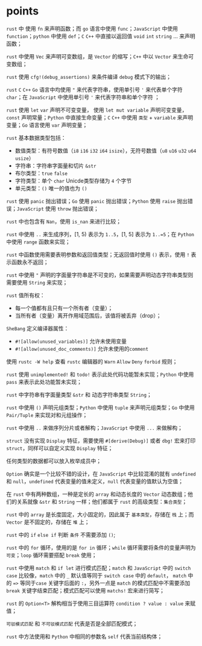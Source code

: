 # points
`rust` 中 使用 `fn` 来声明函数；而 `go` 语言中使用 `func`；`JavaScript` 中使用 `function`；`python` 中使用 `def`；`C` `C++` 中直接以返回值 `void` `int` `string` ... 来声明函数；

`rust` 中使用 `Vec` 来声明可变数组，是 `Vector` 的缩写；`C++` 中以 `Vector` 来生命可变数组；

`rust` 使用 `cfg!(debug_assertions)` 来条件编译 `debug` 模式下的输出；

`rust` `C` `C++` `Go` 语言中均使用 `"` 来代表字符串，使用单引号 `'` 来代表单个字符 `char`；在 `JavaScript` 中使用单引号 `'` 来代表字符串和单个字符 ；

`rust` 使用 `let` `var` 声明不可变变量， 使用 `let mut variable` 声明可变变量，`const` 声明常量；`Python` 中直接生命变量；`C` `C++` 中使用 `类型` + `variable` 来声明变量；`Go` 语言使用 `var` 声明变量；

`rust` 基本数据类型包括：
- 数值类型：有符号数值（`i8` `i16` `i32` `i64` `isize`），无符号数值（`u8` `u16` `u32` `u64` `usize`）
- 字符串：字符串字面量和切片 `&str`
- 布尔类型：`true` `false`
- 字符类型：单个 `char` Unicde类型存储为 `4` 个字节
- 单元类型：`()` 唯一的值也为 `()`

`rust` 使用 `panic` 抛出错误；`Go` 使用 `panic` 抛出错误；`Python` 使用 `raise` 抛出错误；`JavaScript` 使用 `throw` 抛出错误；

`rust` 中也包含有 `Nan`，使用 `is_nan` 来进行比较；

`rust` 中使用 `..` 来生成序列，[1, 5) 表示为 `1..5`，[1, 5] 表示为 `1..=5`；在 `Python` 中使用 `range` 函数来实现；

`rust` 中函数使用需要表明参数和返回值类型；无返回值时使用 `()` 表示，使用 `!` 表示函数永不返回；

`rust` 中使用 `"` 声明的字面量字符串是不可变的，如果需要声明动态字符串类型则需要使用 `String` 来实现；

`rust` 值所有权：
- 每一个值都有且只有一个所有者（变量）；
- 当所有者（变量）离开作用域范围后，该值将被丢弃（drop）；

`SheBang` 定义编译器属性：

- `#![allow(unused_variables)]` 允许未使用变量
- `#![allow(unused_doc_comments)]` 允许未使用的`comment`

使用 `rustc -W help` 查看 `rustc` 编辑器的 `Warn` `Allow` `Deny` `forbid` 规则；

`rust` 使用 `unimplemented!` 和 `todo!` 表示此处代码功能暂未实现；`Python` 中使用 `pass` 来表示此处功能暂未实现；

`rust` 中字符串有字面量类型 `&str` 和 动态字符串类型 `String`；

`rust` 中使用 `()` 声明元组类型；`Python` 中使用 `tuple` 来声明元组类型；`Go` 中使用 `Pair/Tuple` 来实现对和元组操作；

`rust` 中使用 `..` 来做序列分片或者解构；`JavaScript` 中使用 `...` 来做解构；

`struct` 没有实现 `Display` 特征，需要使用 `#[derive(Debug)]` 或者 `dbg!` 宏来打印 `struct`，同样可以自定义实现 `Display` 特征；

任何类型的数据都可以放入枚举成员中；

`Option` 确实是一个比较不错的设计，在 `JavaScript` 中比较混淆的就有 `undefined` 和 `null`，`undefined` 代表变量的值未定义，`null` 代表变量的值默认为空值；

在 `rust` 中有两种数组，一种是定长的 `array` 和动态长度的 `Vector` 动态数组；他们的关系就像 `&str` 和 `String` 一样；他们都属于 `rust` 的高级类型：`集合类型`；

`rust` 中的 `array` 是长度固定，大小固定的，因此属于 `基本类型`，存储在 `栈` 上；而 `Vector` 是不固定的，存储在 `堆` 上；

`rust` 中的 `if` `else if` 判断 `条件` 不需要添加 `()`;

`rust` 中的 `for` 循环，使用的是 `for in` 循环；`while` 循环需要将条件的变量声明为 `可变`；`loop` 循环需要搭配 `break` 使用；

`rust` 中使用 `match` 和 `if let` 进行模式匹配；`match` 和 `JavaScript` 中的 `switch case` 比较像，`match` 中的 `_` 默认值等同于 `switch case` 中的 `default`， `match` 中的 `=>` 等同于`case` 关键字后面的 `:`，另外一点是 `match` 的模式匹配中不需要添加 `break` 关键字结束匹配；模式匹配可以使用 `matchs!` 宏来进行简写；

`rust` 的 `Option<T>` 解构相当于使用三目运算符 `condition ? value : value` 来赋值；

`可驳模式匹配` 和 `不可驳模式匹配` 代表是否是全部匹配模式；

`rust` 中方法使用和 `Python` 中相同的参数名 `self` 代表当前结构体；


 


<!--stackedit_data:
eyJoaXN0b3J5IjpbMTk5NDg4Mjg4MCwxOTMwNTc3MDUyLDIwNT
k0NjE3NTMsNTA2OTIxMTAsLTE1OTk4Nzc0MDYsMTIxMDcwMjUx
NiwtMTE1OTcxOTc3OCwtMTE3NTc3MDU2NiwtMzgyMzE5ODQ5LC
0yNTIxNzY3OTEsMTI4NzE5NTQ0MCwtMTIyNTUzNzM1OCwtMTY3
MjkwMzYzOCwxMzk0NTY2MTk3LC0xODU2MTUyMTM4LDEyMjAxNT
I4NTcsMTY3NDkxMTMxMCwxNzQyMjE0MTMxLC03NTU2NjcxNTcs
LTE1NDIwNDg3NzddfQ==
-->